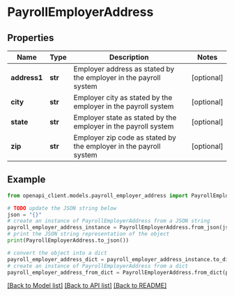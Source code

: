 # PayrollEmployerAddress


## Properties

Name | Type | Description | Notes
------------ | ------------- | ------------- | -------------
**address1** | **str** | Employer address as stated by the employer in the payroll system | [optional] 
**city** | **str** | Employer city as stated by the employer in the payroll system | [optional] 
**state** | **str** | Employer state as stated by the employer in the payroll system | [optional] 
**zip** | **str** | Employer zip code as stated by the employer in the payroll system | [optional] 

## Example

```python
from openapi_client.models.payroll_employer_address import PayrollEmployerAddress

# TODO update the JSON string below
json = "{}"
# create an instance of PayrollEmployerAddress from a JSON string
payroll_employer_address_instance = PayrollEmployerAddress.from_json(json)
# print the JSON string representation of the object
print(PayrollEmployerAddress.to_json())

# convert the object into a dict
payroll_employer_address_dict = payroll_employer_address_instance.to_dict()
# create an instance of PayrollEmployerAddress from a dict
payroll_employer_address_from_dict = PayrollEmployerAddress.from_dict(payroll_employer_address_dict)
```
[[Back to Model list]](../README.md#documentation-for-models) [[Back to API list]](../README.md#documentation-for-api-endpoints) [[Back to README]](../README.md)



